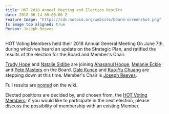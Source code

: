 ```yaml
---
title: HOT 2018 Annual Meeting and Election Results
date: 2018-06-14 00:00:00 Z
Feature Image: "https://cdn.hotosm.org/website/board-screenshot.png"
Is image top aligned: true
Person: Joseph Reeves
---
```


HOT Voting Members held their 2018 Annual General Meeting On June 7th, during which we heard an update on the Strategic Plan, and ratified the results of the election for the Board and Member's Chair.

[Trudy Hope](https://www.hotosm.org/people/gertrude-trudy-hope-namitala/) and [Natalie Sidibe](https://www.hotosm.org/people/nathalie-sidibe/) are joining [Ahasanul Hoque](https://www.hotosm.org/people/ahasanul-hoque/), [Melanie Eckle](https://www.hotosm.org/people/melanie-eckle/) and [Pete Masters](https://www.hotosm.org/people/pete-masters/) on the Board. [Dale Kunce](https://www.hotosm.org/people/dale-kunce/) and [Kuo-Yu Chuang](https://www.hotosm.org/people/kuo-yu-slayer-chuang/) are stepping down at this time. Member's Chair is [Joseph Reeves](https://www.hotosm.org/people/joseph-reeves/).

Full results are [posted](https://wiki.openstreetmap.org/wiki/Humanitarian_OSM_Team/Board_Elections_2018) on the wiki.

Elected positions are decided by, and chosen from, the [HOT Voting Members](https://www.hotosm.org/voting-members); if you would like to participate in the next election, please discuss the possibility of membership with an existing Member.
